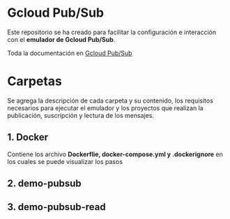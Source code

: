 # Gcloud Pub/Sub
Este repositorio se ha creado para facilitar la configuración e interacción con el **emulador de Gcloud Pub/Sub**.

Toda la documentación en [Gcloud Pub/Sub](https://cloud.google.com/pubsub/docs/emulator)

# Carpetas
Se agrega la descripción de cada carpeta y su contenido, los requisitos necesarios para ejecutar el emulador y los proyectos que realizan la publicación, suscripción y lectura de los mensajes.

## 1. Docker
Contiene los archivo **Dockerflie, docker-compose.yml y .dockerignore** en los cuales se puede visualizar los pasos 

## 2. demo-pubsub
## 3. demo-pubsub-read
